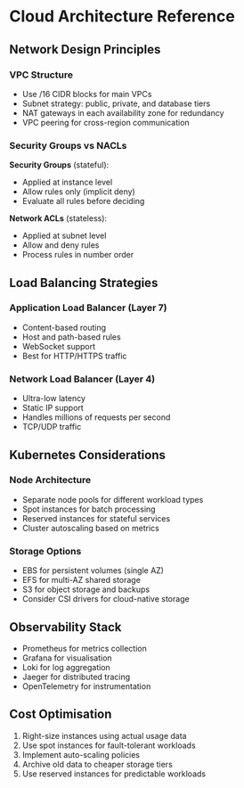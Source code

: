 # Cloud Architecture Reference

## Network Design Principles

### VPC Structure
- Use /16 CIDR blocks for main VPCs
- Subnet strategy: public, private, and database tiers
- NAT gateways in each availability zone for redundancy
- VPC peering for cross-region communication

### Security Groups vs NACLs
**Security Groups** (stateful):
- Applied at instance level
- Allow rules only (implicit deny)
- Evaluate all rules before deciding

**Network ACLs** (stateless):
- Applied at subnet level
- Allow and deny rules
- Process rules in number order

## Load Balancing Strategies

### Application Load Balancer (Layer 7)
- Content-based routing
- Host and path-based rules
- WebSocket support
- Best for HTTP/HTTPS traffic

### Network Load Balancer (Layer 4)
- Ultra-low latency
- Static IP support
- Handles millions of requests per second
- TCP/UDP traffic

## Kubernetes Considerations

### Node Architecture
- Separate node pools for different workload types
- Spot instances for batch processing
- Reserved instances for stateful services
- Cluster autoscaling based on metrics

### Storage Options
- EBS for persistent volumes (single AZ)
- EFS for multi-AZ shared storage
- S3 for object storage and backups
- Consider CSI drivers for cloud-native storage

## Observability Stack
- Prometheus for metrics collection
- Grafana for visualisation
- Loki for log aggregation
- Jaeger for distributed tracing
- OpenTelemetry for instrumentation

## Cost Optimisation
1. Right-size instances using actual usage data
2. Use spot instances for fault-tolerant workloads
3. Implement auto-scaling policies
4. Archive old data to cheaper storage tiers
5. Use reserved instances for predictable workloads